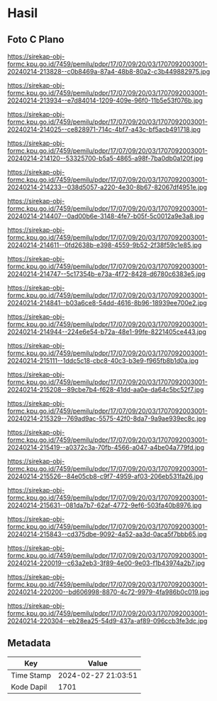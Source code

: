 # Hasil

## Foto C Plano

https://sirekap-obj-formc.kpu.go.id/7459/pemilu/pdpr/17/07/09/20/03/1707092003001-20240214-213828--c0b8469a-87a4-48b8-80a2-c3b449882975.jpg

https://sirekap-obj-formc.kpu.go.id/7459/pemilu/pdpr/17/07/09/20/03/1707092003001-20240214-213934--e7d84014-1209-409e-96f0-11b5e53f076b.jpg

https://sirekap-obj-formc.kpu.go.id/7459/pemilu/pdpr/17/07/09/20/03/1707092003001-20240214-214025--ce828971-714c-4bf7-a43c-bf5acb491718.jpg

https://sirekap-obj-formc.kpu.go.id/7459/pemilu/pdpr/17/07/09/20/03/1707092003001-20240214-214120--53325700-b5a5-4865-a98f-7ba0db0a120f.jpg

https://sirekap-obj-formc.kpu.go.id/7459/pemilu/pdpr/17/07/09/20/03/1707092003001-20240214-214233--038d5057-a220-4e30-8b67-82067df4951e.jpg

https://sirekap-obj-formc.kpu.go.id/7459/pemilu/pdpr/17/07/09/20/03/1707092003001-20240214-214407--0ad00b6e-3148-4fe7-b05f-5c0012a9e3a8.jpg

https://sirekap-obj-formc.kpu.go.id/7459/pemilu/pdpr/17/07/09/20/03/1707092003001-20240214-214611--0fd2638b-e398-4559-9b52-2f38f59c1e85.jpg

https://sirekap-obj-formc.kpu.go.id/7459/pemilu/pdpr/17/07/09/20/03/1707092003001-20240214-214747--5c17354b-e73a-4f72-8428-d6780c6383e5.jpg

https://sirekap-obj-formc.kpu.go.id/7459/pemilu/pdpr/17/07/09/20/03/1707092003001-20240214-214841--b03a6ce8-54dd-4616-8b96-18939ee700e2.jpg

https://sirekap-obj-formc.kpu.go.id/7459/pemilu/pdpr/17/07/09/20/03/1707092003001-20240214-214944--224e6e54-b72a-48e1-99fe-8221405ce443.jpg

https://sirekap-obj-formc.kpu.go.id/7459/pemilu/pdpr/17/07/09/20/03/1707092003001-20240214-215111--1ddc5c18-cbc8-40c3-b3e9-f965fb8b1d0a.jpg

https://sirekap-obj-formc.kpu.go.id/7459/pemilu/pdpr/17/07/09/20/03/1707092003001-20240214-215208--89cbe7b4-f628-41dd-aa0e-da64c5bc52f7.jpg

https://sirekap-obj-formc.kpu.go.id/7459/pemilu/pdpr/17/07/09/20/03/1707092003001-20240214-215329--769ad9ac-5575-42f0-8da7-9a9ae939ec8c.jpg

https://sirekap-obj-formc.kpu.go.id/7459/pemilu/pdpr/17/07/09/20/03/1707092003001-20240214-215419--a0372c3a-70fb-4566-a047-a4be04a779fd.jpg

https://sirekap-obj-formc.kpu.go.id/7459/pemilu/pdpr/17/07/09/20/03/1707092003001-20240214-215526--84e05cb8-c9f7-4959-af03-206eb531fa26.jpg

https://sirekap-obj-formc.kpu.go.id/7459/pemilu/pdpr/17/07/09/20/03/1707092003001-20240214-215631--081da7b7-62af-4772-9ef6-503fa40b8976.jpg

https://sirekap-obj-formc.kpu.go.id/7459/pemilu/pdpr/17/07/09/20/03/1707092003001-20240214-215843--cd375dbe-9092-4a52-aa3d-0aca5f7bbb65.jpg

https://sirekap-obj-formc.kpu.go.id/7459/pemilu/pdpr/17/07/09/20/03/1707092003001-20240214-220019--c63a2eb3-3f89-4e00-9e03-f1b43974a2b7.jpg

https://sirekap-obj-formc.kpu.go.id/7459/pemilu/pdpr/17/07/09/20/03/1707092003001-20240214-220200--bd606998-8870-4c72-9979-4fa986b0c019.jpg

https://sirekap-obj-formc.kpu.go.id/7459/pemilu/pdpr/17/07/09/20/03/1707092003001-20240214-220304--eb28ea25-54d9-437a-af89-096ccb3fe3dc.jpg


## Metadata

| Key        | Value               |
| ---------- | ------------------- |
| Time Stamp | 2024-02-27 21:03:51 |
| Kode Dapil | 1701                |



